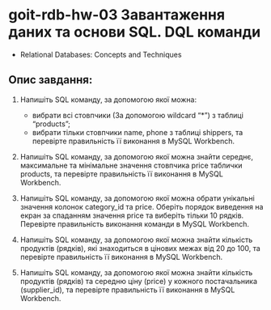 # goit-rdb-hw-03 Завантаження даних та основи SQL. DQL команди
- Relational Databases: Concepts and Techniques

## Опис завдання:

1. Напишіть SQL команду, за допомогою якої можна:

    - вибрати всі стовпчики (За допомогою wildcard “\*”) з таблиці “products”;
    - вибрати тільки стовпчики name, phone з таблиці shippers, та перевірте правильність її виконання в MySQL Workbench.

2. Напишіть SQL команду, за допомогою якої можна знайти середнє, максимальне та мінімальне значення стовпчика price таблички products, та перевірте правильність її виконання в MySQL Workbench.

3. Напишіть SQL команду, за допомогою якої можна обрати унікальні значення колонок category_id та price. Оберіть порядок виведення на екран за спаданням значення price та виберіть тільки 10 рядків. Перевірте правильність виконання команди в MySQL Workbench.

4. Напишіть SQL команду, за допомогою якої можна знайти кількість продуктів (рядків), які знаходиться в цінових межах від 20 до 100, та перевірте правильність її виконання в MySQL Workbench.

5. Напишіть SQL команду, за допомогою якої можна знайти кількість продуктів (рядків) та середню ціну (price) у кожного постачальника (supplier_id), та перевірте правильність її виконання в MySQL Workbench.